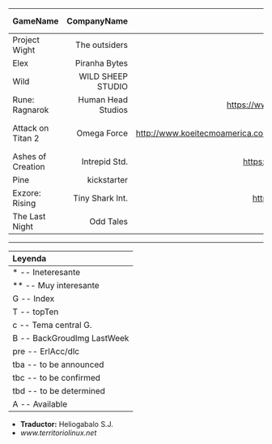 
| GameName | CompanyName | Pagina | F. lanzamiento | Bandera | email-contact | options | plataforma | week nº |
|:--|--:|--:|--:|--:|--:|--:|--:|--:|
| Project Wight | The outsiders | http://theoutside.rs/ | n/d | T | mail | option | 8 |
| Elex| Piranha Bytes | https://elexgame.com/ | n/d | T | mail | option | 8 |
| Wild| WILD SHEEP STUDIO | http://wildsheepstudio.com/ | n/d| T | mail | option | 8 |
| Rune: Ragnarok| Human Head Studios | https://www.runeragnarok.com/media/| n/d | T | mail | option | 9 |
| Attack on Titan 2 | Omega Force | http://www.koeitecmoamerica.com/attackontitan2/gallery.html | 20/03/18 | T9 | email-contact | options | xb1-switch-pc-p4 | 11 |
| Ashes of Creation | Intrepid Std. | https://www.ashesofcreation.com/ | ndf | T8 | pr@intrepidstudios.com | earlA | pc | 12-13 |
| Pine | kickstarter | # | 0/11/18 | ? | email-contact | options | plataforma | 12 |
| Exzore: Rising | Tiny Shark Int. | http://www.exzoretherising.com | 2018 | T9 | email-contact | options | pc-ps4-xb1 | 14 |
| The Last Night | Odd Tales | http://oddtales.net/ | 2018 | T4 | hello@oddtales.net | options | Mac-pc-Xb1 | 14 |






---

| Leyenda |
|:--|
| *  -- Ineteresante |
| ** -- Muy interesante |
| G -- Index |
| T -- topTen |
| c -- Tema central G. |
| B -- BackGroudImg LastWeek |
| pre -- ErlAcc/dlc |
|tba -- to be announced|
|tbc -- to be confirmed|
|tbd -- to be determined|
| A -- Available|

<ul id="firma">
	<li><b>Traductor:</b> Heliogabalo S.J.</li>
	<li><em>www.territoriolinux.net</em></li>
</ul>

